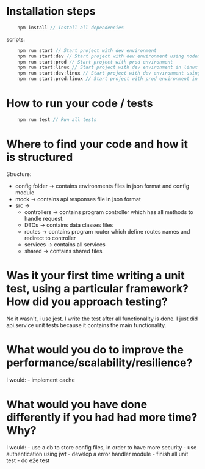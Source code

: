 # Installation steps

```js
    npm install // Install all dependencies
```

scripts:

```js
    npm run start // Start project with dev environment
    npm run start:dev // Start project with dev environment using nodemon
    npm run start:prod // Start project with prod environment
    npm run start:linux // Start project with dev environment in linux
    npm run start:dev:linux // Start project with dev environment using nodemon in linux
    npm run start:prod:linux // Start project with prod environment in linux
```

# How to run your code / tests

```js
    npm run test // Run all tests
```


# Where to find your code and how it is structured

Structure:

- config folder -> contains environments files in json format and config module
- mock -> contains api responses file in json format 
- src ->
    - controllers -> contains program controller which has all methods to handle request.
    - DTOs -> contains data classes files
    - routes -> contains program router which define routes names and redirect to controller
    - services -> contains all services
    - shared -> contains shared files


# Was it your first time writing a unit test, using a particular framework? How did you approach testing?

No it wasn't, i use jest. I write the test after all functionality is done. I just did api.service unit tests because it contains the main functionality.


# What would you do to improve the performance/scalability/resilience?

I would:
    - implement cache


# What would you have done differently if you had had more time? Why?

I would:
    - use a db to store config files, in order to have more security
    - use authentication using jwt
    - develop a error handler module
    - finish all unit test
    - do e2e test